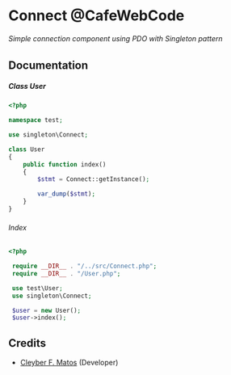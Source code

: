 # Connect @CafeWebCode

###### Simple connection component using PDO with Singleton pattern

## Documentation

##### Class User

```php
<?php

namespace test;

use singleton\Connect;

class User
{
    public function index()
    {
        $stmt = Connect::getInstance();

        var_dump($stmt);
    }
}

```

###### Index

```php
<?php

 require __DIR__ . "/../src/Connect.php";
 require __DIR__ . "/User.php";

 use test\User;
 use singleton\Connect;

 $user = new User();
 $user->index();
```

## Credits

- [Cleyber F. Matos](https://github.com/cleyber2010) (Developer)
